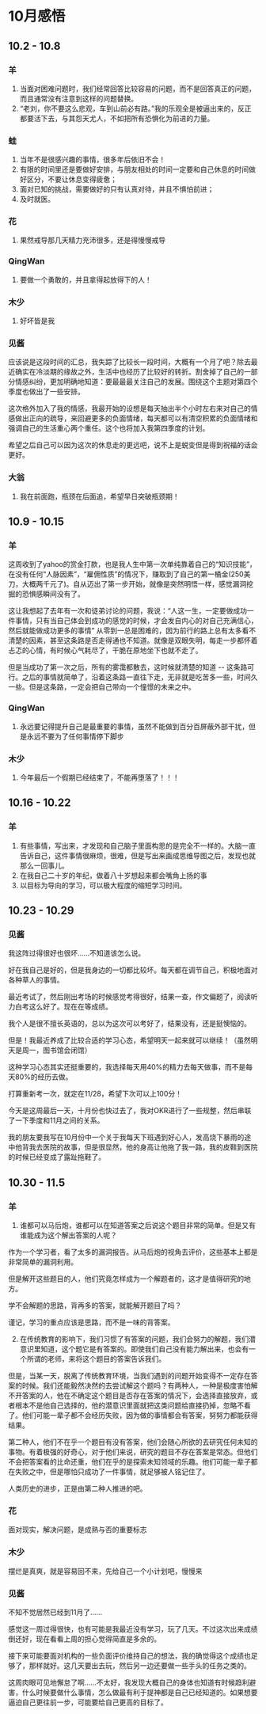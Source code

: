 # 10月感悟
## 10.2 - 10.8
### 羊
1. 当面对困难问题时，我们经常回答比较容易的问题，而不是回答真正的问题，而且通常没有注意到这样的问题替换。
2. “老刘，你不要这么悲观，车到山前必有路。”我的乐观全是被逼出来的，反正都要活下去，与其怨天尤人，不如把所有恐惧化为前进的力量。

### 蛙
1. 当年不是很感兴趣的事情，很多年后依旧不会！
2. 有限的时间里还是要做好安排，与朋友相处的时间一定要和自己休息的时间做好区分，不要让休息变得疲惫；
3. 面对已知的挑战，需要做好的只有认真对待，并且不惧怕前进；
4. 及时就医。

### 花
1. 果然戒导那几天精力充沛很多，还是得慢慢戒导

### QingWan
1. 要做一个勇敢的，并且拿得起放得下的人！

### 木少
1. 好坏皆是我

### 见酱
  应该说是这段时间的汇总，我失踪了比较长一段时间，大概有一个月了吧？除去最近确实在冷淡期的缘故之外，生活中也经历了比较好的转折。割舍掉了自己的一部分情感纠纷，更加明确地知道：要最最最关注自己的发展。围绕这个主题对第四个季度也做出了一些安排。

  这次格外加入了我的情感，我最开始的设想是每天抽出半个小时左右来对自己的情感做出正向的疏导，来回避更多的负面情绪，每天都可以有清空积累的负面情绪和强调自己的生活重心两个重任。这个也将加入我第四季度的计划。
 
 希望之后自己可以因为这次的休息走的更远吧，说不上是蜕变但是得到祝福的话会更好。

### 大翁
1. 我在前面跑，瓶颈在后面追，希望早日突破瓶颈期！

## 10.9 - 10.15
### 羊
这周收到了yahoo的赏金打款，也是我人生中第一次单纯靠着自己的“知识技能”，在没有任何“人脉因素”，“雇佣性质”的情况下，赚取到了自己的第一桶金(250美刀，大概两千元了)。自从迈出了第一步开始，就像是突然明悟一样，感觉漏洞挖掘的恐惧感瞬间没有了。
    
这让我想起了去年有一次和徒弟讨论的问题，我说：“人这一生，一定要做成功一件事情，只有当自己体会到成功的感觉的时候，才会发自内心的对自己充满信心，然后就能做成功更多的事情”
从零到一总是困难的，因为前行的路上总有太多看不清楚的因素，甚至这条路是否走得通也不知道。就像是双眼失明，每走一步都怀着忐忑的心情，有时候心气耗尽了，干脆在原地坐下也就不走了。
    
但是当成功了第一次之后，所有的雾霭都散去，这时候就清楚的知道 -- 这条路可行。之后的事情就简单了，沿着这条路一直往下走，无非就是吃苦多一些，时间久一些。但是这条路，一定会把自己带向一个憧憬的未来之中。

### QingWan
1. 永远要记得提升自己是最重要的事情，虽然不能做到百分百屏蔽外部干扰，但是永远不要为了任何事情停下脚步

### 木少
1. 今年最后一个假期已经结束了，不能再堕落了！！！

## 10.16 - 10.22
### 羊
1. 有些事情，写出来，才发现和自己脑子里面构思的是完全不一样的。大脑一直告诉自己，这件事情很麻烦，很难，但是写出来画成思维导图之后，发现也就那么一回事儿。
2. 在我自己二十岁的年纪，做着八十岁想起来都会嘴角上扬的事
3. 以目标为导向的学习，可以极大程度的缩短学习时间。

## 10.23 - 10.29
### 见酱
我这阵过得很好也很坏……不知道该怎么说。

好在我自己是好的，但是我身边的一切都比较坏。每天都在调节自己，积极地面对各种草人的事情。

最近考试了，然后刚出考场的时候感觉考得很好，结果一查，作文偏题了，阅读听力白考这么好了。现在在等成绩。

我个人是很不擅长英语的，总以为这次可以考好了，结果没有，还是挺懊恼的。

但是！我最近养成了比较合适的学习心态，希望明天一起来就可以继续！（虽然明天是周一，图书馆会闭馆）

这种学习心态其实还挺重要的，我选择每天用40%的精力去每天做事，而不是每天80%的经历去做。

打算重新考一次，就定在11/28，希望下次可以上100分！

今天是这周最后一天，十月份也快过去了，我对OKR进行了一些规整，然后串联了一下季度和11月之间的关系。

我的朋友要我写在10月份中一个关于我每天下班遇到好心人，发高烧下暴雨的途中他背我去医院的故事，但是很显然，他的身高让他拖了我一路，我的皮鞋到医院的时候已经变成了露趾拖鞋了。

## 10.30 - 11.5
### 羊
1. 谁都可以马后炮，谁都可以在知道答案之后说这个题目非常的简单。但是又有谁能成为这个解出答案的人呢？
   
作为一个学习者，看了太多的漏洞报告。从马后炮的视角去评价，这些基本上都是非常简单的漏洞利用。

但是解开这些题目的人，他们究竟怎样成为一个解题者的，这才是值得研究的地方。

学不会解题的思路，背再多的答案，就能解开题目了吗？

谨记，学习的重点应该是思路，而不是一味的背答案。

2. 在传统教育的影响下，我们习惯了有答案的问题，我们会努力的解题，我们潜意识里知道，这个题它是有答案的。即使我们自己没有能力解出来，也会有一个所谓的老师，来将这个题目的答案告诉我们。
   
但是，当某一天，脱离了传统教育环境，当我们遇到的问题开始变得不一定存在答案的时候。我们还能毅然决然的去尝试解这个题吗？有两种人，一种是极度害怕解不开答案的人，他在不确定这个题目是否存在答案的情况下，会选择直接放弃，或者根本不是他自己选择的，他的潜意识里面就把这类问题给直接扔掉，忽略不看了。他们可能一辈子都不会经历失败，因为做的事情都会有答案，努努力都能获得结果。

第二种人，他们不在乎一个题目有没有答案，他们会随心所欲的去研究任何未知的事物。有着极强的好奇心，对于他们来说，研究的题目不存在答案是常态。但他们不会把答案看的比命还重，他们在乎的是探索未知领域的乐趣。他们可能一辈子都在失败之中，但是哪怕只成功了一件事情，就足够被人铭记住了。

人类历史的进步，正是由第二种人推进的吧。

### 花
面对现实，解决问题，是成熟与否的重要标志

### 木少
摆烂是真爽，就是容易回不来，先给自己一个小计划吧，慢慢来

### 见酱
不知不觉居然已经到11月了……

感觉这一周过得很快，也有可能是我最近没有学习，玩了几天。不过这次出来成绩倒还好，现在看看上周的担心觉得简直是多余的。

接下来可能要面对机构的一些负面评价维持自己的想法，我的确觉得这个成绩也足够了，那样就好。这几天要出去玩，然后另一边还要做一些手头的任务之类的。

这周肉眼可见地懈怠了啊……不太好，我发现大概自己的身体也知道有时候趋利避害，什么时候要做什么事情，怎么做最有利于提神都是自己已经知道的。如果想要逼迫自己更往前一步，可能要给自己更高的目标了。
